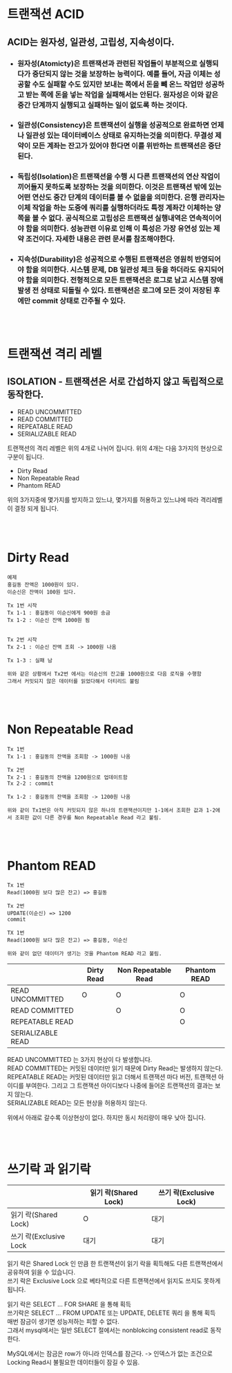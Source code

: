 # 트랜잭션 ACID
## ACID는 원자성, 일관성, 고립성, 지속성이다.

- ### 원자성(Atomicty)은 트랜잭션과 관련된 작업들이 부분적으로 실행되다가 중단되지 않는 것을 보장하는 능력이다. 예를 들어, 자금 이체는 성공할 수도 실패할 수도 있지만 보내는 쪽에서 돈을 뺴 온느 작업만 성공하고 받는 쪽에 돈을 넣는 작업을 실패해서는 안된다. 원자성은 이와 같은 중간 단계까지 실행되고 실패하는 일이 없도록 하는 것이다.
- ### 일관성(Consistency)은 트랜잭션이 실행을 성공적으로 완료하면 언제나 일관성 있는 데이터베이스 상태로 유지하는것을 의미한다. 무결성 제약이 모든 계좌는 잔고가 있어야 한다면 이를 위반하는 트랜잭션은 중단된다.
- ### 독립성(Isolation)은 트랜잭션을 수행 시 다른 트랜잭션의 연산 작업이 끼어들지 못하도록 보장하는 것을 의미한다. 이것은 트랜잭션 밖에 있는 어떤 연산도 중간 단계의 데이터를 볼 수 없을을 의미한다. 은행 관리자는 이체 작업을 하는 도중에 쿼리를 실행하더라도 특정 계좌간 이체하는 양 쪽을 볼 수 없다. 공식적으로 고립성은 트랜잭션 실행내역은 연속적이어야 함을 의미한다. 성능관련 이유로 인해 이 특성은 가장 유연성 있는 제약 조건이다. 자세한 내용은 관련 문서를 참조해야한다.
- ### 지속성(Durability)은 성공적으로 수행된 트랜잭션은 영원히 반영되어야 함을 의미한다. 시스템 문제, DB 일관성 체크 등을 하더라도 유지되어야 함을 의미한다. 전형적으로 모든 트랜잭션은 로그로 남고 시스템 장애 발생 전 상태로 되돌릴 수 있다.  트랜잭션은 로그에 모든 것이 저장된 후에만 commit 상태로 간주될 수 있다.



<br/><br/>


# 트랜잭션 격리 레벨
## ISOLATION - 트랜잭션은 서로 간섭하지 않고 독립적으로 동작한다.
- READ UNCOMMITTED
- READ COMMITTED
- REPEATABLE READ
- SERIALIZABLE READ

트랜잭션의 격리 레벨은 위의 4개로 나뉘어 집니다. 위의 4개는 다음 3가지의 현상으로 구분이 됩니다.

- Dirty Read
- Non Repeatable Read
- Phantom READ

위의 3가지중에 몇가지를 방지하고 있느냐, 몇가지를 허용하고 있느냐에 따라 격리레벨이 결정 되게 됩니다.  

<br/><br/>

# Dirty Read
```
예제 
홍길동 잔액은 1000원이 있다.
이순신은 잔액이 100원 있다.

Tx 1번 시작
Tx 1-1 : 홍길동이 이순신에게 900원 송금
Tx 1-2 : 이순신 잔액 1000원 됨


Tx 2번 시작
Tx 2-1 : 이순신 잔액 조회 -> 1000원 나옴

Tx 1-3 : 실패 남

위와 같은 상황에서 Tx2번 에서는 이순신의 잔고를 1000원으로 다음 로직을 수행함
그래서 커밋되지 않은 데이터를 읽었다해서 더티리드 불림
```

<br/><br/>

# Non Repeatable Read

```
Tx 1번
Tx 1-1 : 홍길동의 잔액을 조회함 -> 1000원 나옴

Tx 2번
Tx 2-1 : 홍길동의 잔액을 1200원으로 업데이트함 
Tx 2-2 : commit

Tx 1-2 : 홍길동의 잔액을 조회함 -> 1200원 나옴

위와 같이 Tx1번은 아직 커밋되지 않은 하나의 트랜잭션이지만 1-1에서 조회한 값과 1-2에서 조회한 값이 다른 경우를 Non Repeatable Read 라고 불림.
```


<br/><br/>

# Phantom READ

```
Tx 1번
Read(1000원 보다 많은 잔고) => 홍길동

Tx 2번
UPDATE(이순신) => 1200
commit

TX 1번 
Read(1000원 보다 많은 잔고) => 홍길동, 이순신

위와 같이 없던 데이터가 생기는 것을 Phantom READ 라고 불림.
```

|                  | Dirty Read    | Non Repeatable Read  | Phantom READ |
|------------------|------|--------|-------|
|READ UNCOMMITTED  | O    |    O   | O     | 
|READ COMMITTED    |      |    O   | O     | 
|REPEATABLE READ   |      |        | O     | 
|SERIALIZABLE READ |      |        |       | 


READ UNCOMMITTED 는 3가지 현상이 다 발생합니다.  
READ COMMITTED는 커밋된 데이터만 읽기 때문에 Dirty Read는 발생하지 않는다.  
REPEATABLE READ는 커밋된 데이터만 읽고 더해서 트랜잭션 마다 버전, 트랜잭션 아이디를 부여한다. 그리고 그 트랜잭션 아이디보다 나중에 들어온 트랜잭션의 결과는 보지 않는다.  
SERIALIZABLE READ는 모든 현상을 허용하지 않는다.  

위에서 아래로 갈수록 이상현상이 없다. 하지만 동시 처리량이 매우 낮아 집니다.  

<br/><br/>

# 쓰기락 과 읽기락

|                      | 읽기 락(Shared Lock)| 쓰기 락(Exclusive Lock)|
|----------------------|-------------------|----------------------|
|읽기 락(Shared Lock)    | O                 |    대기               |
|쓰기 락(Exclusive Lock  |  대기              |    대기               |

읽기 락은 Shared Lock 인 만큼 한 트랜잭션이 읽기 락을 획득해도 다른 트랜잭션에서 공유하여 읽을 수 있습니다.  
쓰기 락은 Exclusive Lock 으로 베타적으로 다른 트랜잭션에서 읽지도 쓰지도 못하게 됩니다.  

읽기 락은 SELECT ... FOR SHARE 을 통해 획득  
쓰기락은 SELECT ... FROM UPDATE 또는 UPDATE, DELETE 쿼리 을 통해 획득  
매번 잠금이 생기면 성능저하는 피할 수 없다.  
그래서 mysql에서는 일반 SELECT 절에서는 nonblokcing consistent read로 동작한다.  

MySQL에서는 잠금은 row가 아니라 인덱스를 잠근다. -> 인덱스가 없는 조건으로 Locking Read시 불필요한 데이터들이 잠길 수 있음.  
